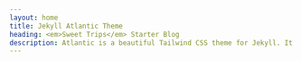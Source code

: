 ```yaml
---
layout: home
title: Jekyll Atlantic Theme
heading: <em>Sweet Trips</em> Starter Blog
description: Atlantic is a beautiful Tailwind CSS theme for Jekyll. It shows best practices for using Tailwind with Jekyll.
---
```

